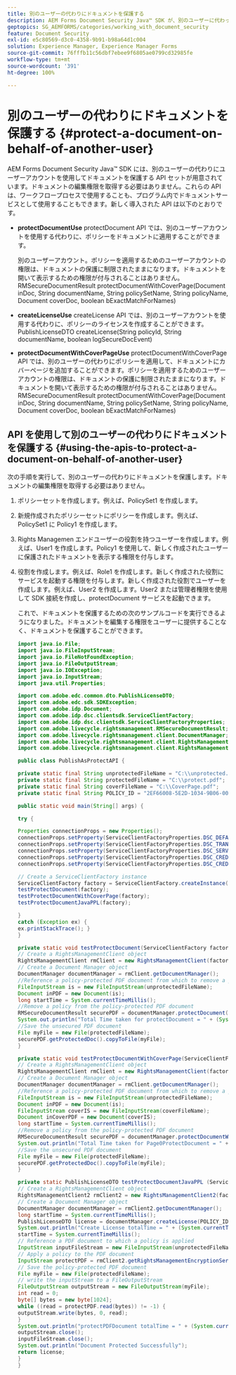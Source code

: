 ```yaml
---
title: 別のユーザーの代わりにドキュメントを保護する
description: AEM Forms Document Security Java™ SDK が、別のユーザーに代わってドキュメントを保護するためのユーザーアカウント用の API を提供する方法を説明します。
geptopics: SG_AEMFORMS/categories/working_with_document_security
feature: Document Security
exl-id: e5c80569-d3c0-4358-9b91-b98a64d1c004
solution: Experience Manager, Experience Manager Forms
source-git-commit: 76fffb11c56dbf7ebee9f6805ae0799cd32985fe
workflow-type: tm+mt
source-wordcount: '391'
ht-degree: 100%

---
```


# 別のユーザーの代わりにドキュメントを保護する {#protect-a-document-on-behalf-of-another-user}

AEM Forms Document Security Java™ SDK には、別のユーザーの代わりにユーザーアカウントを使用してドキュメントを保護する API セットが用意されています。ドキュメントの編集権限を取得する必要はありません。これらの API は、ワークフロープロセスで使用することも、プログラム内でドキュメントサービスとして使用することもできます。新しく導入された API は以下のとおりです。

* **protectDocumentUse** protectDocument API では、別のユーザーアカウントを使用する代わりに、ポリシーをドキュメントに適用することができます。

  別のユーザーアカウント。ポリシーを適用するためのユーザーアカウントの権限は、ドキュメントの保護に制限されたままになります。ドキュメントを開いて表示するための権限が付与されることはありません。RMSecureDocumentResult protectDocumentWithCoverPage(Document inDoc, String documentName, String policySetName, String policyName, Document coverDoc, boolean bExactMatchForNames)

* **createLicenseUse** createLicense API では、別のユーザーアカウントを使用する代わりに、ポリシーのライセンスを作成することができます。PublishLicenseDTO createLicense(String policyId, String documentName, boolean logSecureDocEvent)
* **protectDocumentWithCoverPageUse** protectDocumentWithCoverPage API では、別のユーザーの代わりにポリシーを適用して、ドキュメントにカバーページを追加することができます。ポリシーを適用するためのユーザーアカウントの権限は、ドキュメントの保護に制限されたままになります。ドキュメントを開いて表示するための権限が付与されることはありません。RMSecureDocumentResult protectDocumentWithCoverPage(Document inDoc, String documentName, String policySetName, String policyName, Document coverDoc, boolean bExactMatchForNames)

## API を使用して別のユーザーの代わりにドキュメントを保護する {#using-the-apis-to-protect-a-document-on-behalf-of-another-user}

次の手順を実行して、別のユーザーの代わりにドキュメントを保護します。ドキュメントの編集権限を取得する必要はありません。

1. ポリシーセットを作成します。例えば、PolicySet1 を作成します。
1. 新規作成されたポリシーセットにポリシーを作成します。例えば、PolicySet1 に Policy1 を作成します。
1. Rights Managemen エンドユーザーの役割を持つユーザーを作成します。例えば、User1 を作成します。Policy1 を使用して、新しく作成されたユーザーに保護されたドキュメントを表示する権限を付与します。
1. 役割を作成します。例えば、Role1 を作成します。新しく作成された役割にサービスを起動する権限を付与します。新しく作成された役割でユーザーを作成します。例えば、User2 を作成します。User2 または管理者権限を使用して SDK 接続を作成し、protectDocument サービスを起動できます。

   これで、ドキュメントを保護するための次のサンプルコードを実行できるようになりました。ドキュメントを編集する権限をユーザーに提供することなく、ドキュメントを保護することができます。

   ```java
   import java.io.File;
   import java.io.FileInputStream;
   import java.io.FileNotFoundException;
   import java.io.FileOutputStream;
   import java.io.IOException;
   import java.io.InputStream;
   import java.util.Properties;
   
   import com.adobe.edc.common.dto.PublishLicenseDTO;
   import com.adobe.edc.sdk.SDKException;
   import com.adobe.idp.Document;
   import com.adobe.idp.dsc.clientsdk.ServiceClientFactory;
   import com.adobe.idp.dsc.clientsdk.ServiceClientFactoryProperties;
   import com.adobe.livecycle.rightsmanagement.RMSecureDocumentResult;
   import com.adobe.livecycle.rightsmanagement.client.DocumentManager;
   import com.adobe.livecycle.rightsmanagement.client.RightsManagementClient;
   import com.adobe.livecycle.rightsmanagement.client.RightsManagementClient2;
   
   public class PublishAsProtectAPI {
   
   private static final String unprotectedFileName = "C:\\unprotected.pdf";
   private static final String protectedFileName = "C:\\protect.pdf";
   private static final String coverFileName = "C:\\CoverPage.pdf";
   private static final String POLICY_ID = "2EF66008-5E2D-1034-9B06-00000A292C18"; 
   
   public static void main(String[] args) {
   
   try {
   
   Properties connectionProps = new Properties();
   connectionProps.setProperty(ServiceClientFactoryProperties.DSC_DEFAULT_SOAP_ENDPOINT,"http://localhost:8080");
   connectionProps.setProperty(ServiceClientFactoryProperties.DSC_TRANSPORT_PROTOCOL,ServiceClientFactoryProperties.DSC_SOAP_PROTOCOL);
   connectionProps.setProperty(ServiceClientFactoryProperties.DSC_SERVER_TYPE, "JBoss");
   connectionProps.setProperty(ServiceClientFactoryProperties.DSC_CREDENTIAL_USERNAME,"administrator");
   connectionProps.setProperty(ServiceClientFactoryProperties.DSC_CREDENTIAL_PASSWORD,"password");
   
   // Create a ServiceClientFactory instance
   ServiceClientFactory factory = ServiceClientFactory.createInstance(connectionProps);
   testProtectDocument(factory);
   testProtectDocumentWithCoverPage(factory);
   testProtectDocumentJavaPPL(factory);
   
   } 
   catch (Exception ex) {
   ex.printStackTrace(); }
   }
   
   private static void testProtectDocument(ServiceClientFactory factory) throws FileNotFoundException, SDKException {
   // Create a RightsManagementClient object
   RightsManagementClient rmClient = new RightsManagementClient(factory);
   // Create a Document Manager object
   DocumentManager documentManager = rmClient.getDocumentManager();
   //Reference a policy-protected PDF document from which to remove a policy
   FileInputStream is = new FileInputStream(unprotectedFileName);
   Document inPDF = new Document(is);
   long startTime = System.currentTimeMillis();
   //Remove a policy from the policy-protected PDF document
   RMSecureDocumentResult securePDF = documentManager.protectDocument(inPDF, "test", "newPolicySet", "latest", "DefaultDom", "administrator", null, true);
   System.out.println("Total Time taken for protectDocument = " + (System.currentTimeMillis() - startTime));
   //Save the unsecured PDF document
   File myFile = new File(protectedFileName);
   securePDF.getProtectedDoc().copyToFile(myFile);
   }
   
   private static void testProtectDocumentWithCoverPage(ServiceClientFactory factory) throws FileNotFoundException, SDKException {
   // Create a RightsManagementClient object
   RightsManagementClient rmClient = new RightsManagementClient(factory);
   // Create a Document Manager object
   DocumentManager documentManager = rmClient.getDocumentManager();
   //Reference a policy-protected PDF document from which to remove a policy
   FileInputStream is = new FileInputStream(unprotectedFileName);
   Document inPDF = new Document(is);
   FileInputStream coverIS = new FileInputStream(coverFileName);
   Document inCoverPDF = new Document(coverIS);
   long startTime = System.currentTimeMillis();
   //Remove a policy from the policy-protected PDF document
   RMSecureDocumentResult securePDF = documentManager.protectDocumentWithCoverPage(inPDF, "test", "newPolicySet", "latestPolicy", inCoverPDF, true);
   System.out.println("Total Time taken for Page0ProtectDocument = " + (System.currentTimeMillis() - startTime));
   //Save the unsecured PDF document
   File myFile = new File(protectedFileName);
   securePDF.getProtectedDoc().copyToFile(myFile);
   }
   
   private static PublishLicenseDTO testProtectDocumentJavaPPL (ServiceClientFactory factory) throws SDKException, FileNotFoundException, IOException {
   // Create a RightsManagementClient object
   RightsManagementClient2 rmClient2 = new RightsManagementClient2(factory);
   // Create a Document Manager object
   DocumentManager documentManager = rmClient2.getDocumentManager();
   long startTime = System.currentTimeMillis();
   PublishLicenseDTO license = documentManager.createLicense(POLICY_ID, "Out.pdf", true);
   System.out.println("Create License totalTime = " + (System.currentTimeMillis() - startTime));
   startTime = System.currentTimeMillis();
   // Reference a PDF document to which a policy is applied
   InputStream inputFileStream = new FileInputStream(unprotectedFileName);
   // Apply a policy to the PDF document
   InputStream protectPDF = rmClient2.getRightsManagementEncryptionService().protectDocument(inputFileStream, license);
   // Save the policy-protected PDF document
   File myFile = new File(protectedFileName);
   // write the inputStream to a FileOutputStream
   FileOutputStream outputStream = new FileOutputStream(myFile);
   int read = 0;
   byte[] bytes = new byte[1024];
   while ((read = protectPDF.read(bytes)) != -1) {
   outputStream.write(bytes, 0, read);
   }
   System.out.println("protectPDFDocument totalTime = " + (System.currentTimeMillis() - startTime));
   outputStream.close();
   inputFileStream.close();
   System.out.println("Document Protected Successfully");
   return license;
   }
   }
   ```
